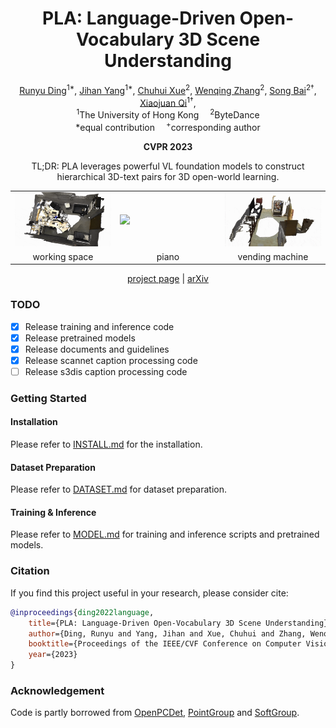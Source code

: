 <div align="center">

<h1>PLA: Language-Driven Open-Vocabulary 3D Scene Understanding</h1>

<div>
    <a href="https://dingry.github.io/" target="_blank">Runyu Ding</a><sup>1*</sup>,</span>
    <a href="https://jihanyang.github.io/" target="_blank">Jihan Yang</a><sup>1*</sup>,</span>
    <a href="https://scholar.google.com/citations?user=KJU5YRYAAAAJ&hl=en" target="_blank">Chuhui Xue</a><sup>2</sup>,</span>
    <a href="https://github.com/HannibalAPE" target="_blank">Wenqing Zhang</a><sup>2</sup>,</span>
    <a href="https://songbai.site/" target="_blank">Song Bai</a><sup>2&#8224</sup>,</span>
    <a href="https://xjqi.github.io/" target="_blank">Xiaojuan Qi</a><sup>1&#8224</sup>,</span>  
</div>

<div>
    <sup>1</sup>The University of Hong Kong&emsp;
    <sup>2</sup>ByteDance
</div>

<div>
    *equal contribution&emsp;
    <sup>+</sup>corresponding author
</div>

**CVPR 2023**

TL;DR: PLA leverages powerful VL foundation models to construct hierarchical 3D-text pairs for 3D open-world learning.

<table>
<tr>
    <td><img src="assets/scene_0025.gif" width="100%"/></td>
    <td><img src="assets/scene_005.gif" width="100%"/></td>
    <td><img src="assets/scene_0019.gif" width="100%"/></td>
</tr>
<tr>
    <td align='center' width='24%'>working space</td>
    <td align='center' width='24%'>piano</td>
    <td align='center' width='24%'>vending machine</td>
<tr>
</table>


<!-- ![framwork](./docs/framework.png)
![association](./docs/association_module.png)-->


[project page](https://dingry.github.io/projects/PLA) | [arXiv](https://arxiv.org/abs/2211.16312)

</div>

### TODO
- [x] Release training and inference code
- [x] Release pretrained models
- [x] Release documents and guidelines
- [x] Release scannet caption processing code
- [ ] Release s3dis caption processing code

### Getting Started

#### Installation
Please refer to [INSTALL.md](docs/INSTALL.md) for the installation.

#### Dataset Preparation
Please refer to [DATASET.md](docs/DATASET.md) for dataset preparation.

#### Training & Inference

Please refer to [MODEL.md](docs/MODEL.md) for training and inference scripts and pretrained models.


### Citation
If you find this project useful in your research, please consider cite:
```bibtex
@inproceedings{ding2022language,
    title={PLA: Language-Driven Open-Vocabulary 3D Scene Understanding},
    author={Ding, Runyu and Yang, Jihan and Xue, Chuhui and Zhang, Wenqing and Bai, Song and Qi, Xiaojuan},
    booktitle={Proceedings of the IEEE/CVF Conference on Computer Vision and Pattern Recognition},
    year={2023}
}
```

### Acknowledgement
Code is partly borrowed from [OpenPCDet](https://github.com/open-mmlab/OpenPCDet), [PointGroup](https://github.com/dvlab-research/PointGroup) and [SoftGroup](https://github.com/thangvubk/SoftGroup).